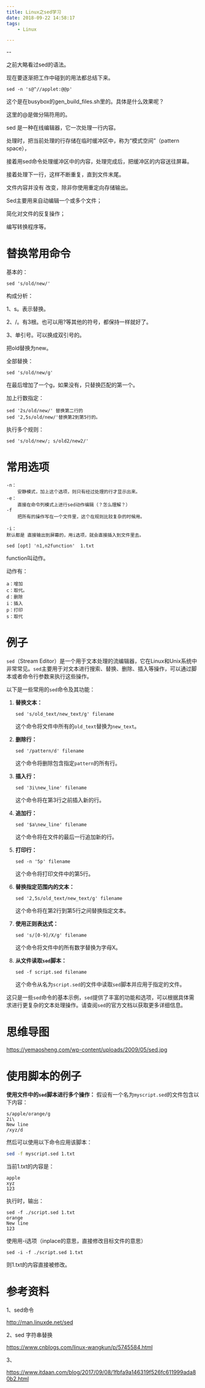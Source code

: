 ```yaml
---
title: Linux之sed学习
date: 2018-09-22 14:58:17
tags:
	- Linux

---
```


--

之前大略看过sed的语法。

现在要逐渐把工作中碰到的用法都总结下来。

```
sed -n 's@^//applet:@@p'
```

这个是在busybox的gen_build_files.sh里的。具体是什么效果呢？

这里的@是做分隔符用的。



sed 是一种在线编辑器，它一次处理一行内容。

处理时，把当前处理的行存储在临时缓冲区中，称为“模式空间”（pattern space），

接着用sed命令处理缓冲区中的内容，处理完成后，把缓冲区的内容送往屏幕。

接着处理下一行，这样不断重复，直到文件末尾。



文件内容并没有 改变，除非你使用重定向存储输出。



Sed主要用来自动编辑一个或多个文件；

简化对文件的反复操作；

编写转换程序等。



# 替换常用命令

基本的：

```
sed 's/old/new/'
```

构成分析：

1、s。表示替换。

2、/。有3根。也可以用?等其他的符号，都保持一样就好了。

3、单引号。可以换成双引号的。

把old替换为new。

全部替换：

```
sed 's/old/new/g'
```

在最后增加了一个g，如果没有，只替换匹配的第一个。

加上行数指定：

```
sed '2s/old/new/' 替换第二行的
sed '2,5s/old/new/'替换第2到第5行的。
```

执行多个规则：

```
sed 's/old/new/; s/old2/new2/'
```



# 常用选项

```
-n：
	安静模式，加上这个选项，则只有经过处理的行才显示出来。
-e：
	直接在命令列模式上进行sed动作编辑（？怎么理解？）
-f
	把所有的操作写在一个文件里，这个在规则比较复杂的时候用。
	
-i：
默认都是 直接输出到屏幕的，用i选项，就会直接插入到文件里去。
```

```
sed [opt] 'n1,n2function'  1.txt
```

function叫动作。

动作有：

```
a：增加
c：取代。
d：删除
i：插入
p：打印
s：取代
```



# 例子

`sed`（Stream Editor）是一个用于文本处理的流编辑器，它在Linux和Unix系统中非常常见。`sed`主要用于对文本进行搜索、替换、删除、插入等操作，可以通过脚本或者命令行参数来执行这些操作。

以下是一些常用的`sed`命令及其功能：

1. **替换文本：**
   ```
   sed 's/old_text/new_text/g' filename
   ```
   这个命令将文件中所有的`old_text`替换为`new_text`。

2. **删除行：**
   ```
   sed '/pattern/d' filename
   ```
   这个命令将删除包含指定`pattern`的所有行。

3. **插入行：**
   ```
   sed '3i\new_line' filename
   ```
   这个命令将在第3行之前插入新的行。

4. **追加行：**
   ```
   sed '$a\new_line' filename
   ```
   这个命令将在文件的最后一行追加新的行。

5. **打印行：**
   ```
   sed -n '5p' filename
   ```
   这个命令将打印文件中的第5行。

6. **替换指定范围内的文本：**
   ```
   sed '2,5s/old_text/new_text/g' filename
   ```
   这个命令将在第2行到第5行之间替换指定文本。

7. **使用正则表达式：**
   ```
   sed 's/[0-9]/X/g' filename
   ```
   这个命令将文件中的所有数字替换为字母X。

8. **从文件读取`sed`脚本：**
   
   ```
   sed -f script.sed filename
   ```
   这个命令从名为`script.sed`的文件中读取`sed`脚本并应用于指定的文件。

这只是一些`sed`命令的基本示例，`sed`提供了丰富的功能和选项，可以根据具体需求进行更复杂的文本处理操作。请查阅`sed`的官方文档以获取更多详细信息。

# 思维导图

https://yemaosheng.com/wp-content/uploads/2009/05/sed.jpg

# 使用脚本的例子

**使用文件中的`sed`脚本进行多个操作：**
假设有一个名为`myscript.sed`的文件包含以下内容：

```
s/apple/orange/g
2i\
New line
/xyz/d
```

然后可以使用以下命令应用该脚本：
```bash
sed -f myscript.sed 1.txt
```

当前1.txt的内容是：

```
apple
xyz
123
```

执行时，输出：

```
sed -f ./script.sed 1.txt
orange
New line
123
```

使用用-i选项（inplace的意思，直接修改目标文件的意思）

```
sed -i -f ./script.sed 1.txt
```

则1.txt的内容直接被修改。





# 参考资料

1、sed命令

http://man.linuxde.net/sed

2、sed 字符串替换

https://www.cnblogs.com/linux-wangkun/p/5745584.html

3、

https://www.itdaan.com/blog/2017/09/08/1fbfa9a146319f526fc611999ada80b2.html